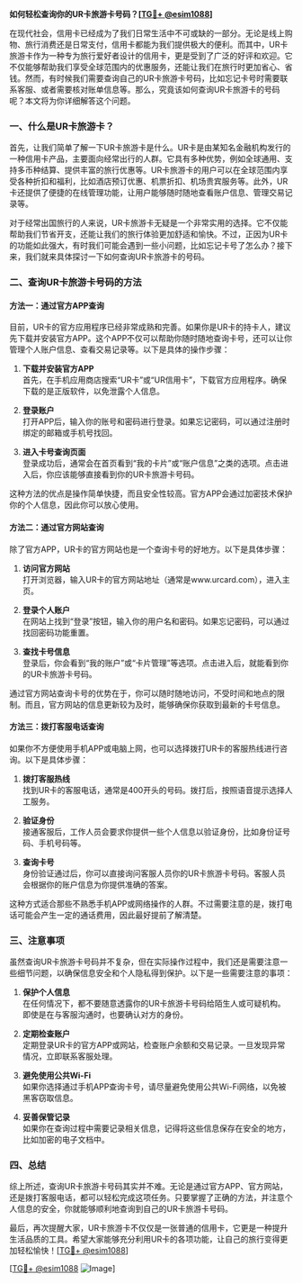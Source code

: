 **如何轻松查询你的UR卡旅游卡号码？[[TG💪+ @esim1088](https://t.me/s/esim1088)]**

在现代社会，信用卡已经成为了我们日常生活中不可或缺的一部分。无论是线上购物、旅行消费还是日常支付，信用卡都能为我们提供极大的便利。而其中，UR卡旅游卡作为一种专为旅行爱好者设计的信用卡，更是受到了广泛的好评和欢迎。它不仅能够帮助我们享受全球范围内的优惠服务，还能让我们在旅行时更加省心、省钱。然而，有时候我们需要查询自己的UR卡旅游卡号码，比如忘记卡号时需要联系客服、或者需要核对账单信息等。那么，究竟该如何查询UR卡旅游卡的号码呢？本文将为你详细解答这个问题。

### 一、什么是UR卡旅游卡？

首先，让我们简单了解一下UR卡旅游卡是什么。UR卡是由某知名金融机构发行的一种信用卡产品，主要面向经常出行的人群。它具有多种优势，例如全球通用、支持多币种结算、提供丰富的旅行优惠等。UR卡旅游卡的用户可以在全球范围内享受各种折扣和福利，比如酒店预订优惠、机票折扣、机场贵宾服务等。此外，UR卡还提供了便捷的在线管理功能，让用户能够随时随地查看账户信息、管理交易记录等。

对于经常出国旅行的人来说，UR卡旅游卡无疑是一个非常实用的选择。它不仅能帮助我们节省开支，还能让我们的旅行体验更加舒适和愉快。不过，正因为UR卡的功能如此强大，有时我们可能会遇到一些小问题，比如忘记卡号了怎么办？接下来，我们就来具体探讨一下如何查询UR卡旅游卡的号码。

### 二、查询UR卡旅游卡号码的方法

#### 方法一：通过官方APP查询

目前，UR卡的官方应用程序已经非常成熟和完善。如果你是UR卡的持卡人，建议先下载并安装官方APP。这个APP不仅可以帮助你随时随地查询卡号，还可以让你管理个人账户信息、查看交易记录等。以下是具体的操作步骤：

1. **下载并安装官方APP**  
   首先，在手机应用商店搜索“UR卡”或“UR信用卡”，下载官方应用程序。确保下载的是正版软件，以免泄露个人信息。

2. **登录账户**  
   打开APP后，输入你的账号和密码进行登录。如果忘记密码，可以通过注册时绑定的邮箱或手机号找回。

3. **进入卡号查询页面**  
   登录成功后，通常会在首页看到“我的卡片”或“账户信息”之类的选项。点击进入后，你应该能够直接看到你的UR卡旅游卡号码。

这种方法的优点是操作简单快捷，而且安全性较高。官方APP会通过加密技术保护你的个人信息，因此你可以放心使用。

#### 方法二：通过官方网站查询

除了官方APP，UR卡的官方网站也是一个查询卡号的好地方。以下是具体步骤：

1. **访问官方网站**  
   打开浏览器，输入UR卡的官方网站地址（通常是www.urcard.com），进入主页。

2. **登录个人账户**  
   在网站上找到“登录”按钮，输入你的用户名和密码。如果忘记密码，可以通过找回密码功能重置。

3. **查找卡号信息**  
   登录后，你会看到“我的账户”或“卡片管理”等选项。点击进入后，就能看到你的UR卡旅游卡号码。

通过官方网站查询卡号的优势在于，你可以随时随地访问，不受时间和地点的限制。而且，官方网站的信息更新较为及时，能够确保你获取到最新的卡号信息。

#### 方法三：拨打客服电话查询

如果你不方便使用手机APP或电脑上网，也可以选择拨打UR卡的客服热线进行咨询。以下是具体步骤：

1. **拨打客服热线**  
   找到UR卡的客服电话，通常是400开头的号码。拨打后，按照语音提示选择人工服务。

2. **验证身份**  
   接通客服后，工作人员会要求你提供一些个人信息以验证身份，比如身份证号码、手机号码等。

3. **查询卡号**  
   身份验证通过后，你可以直接询问客服人员你的UR卡旅游卡号码。客服人员会根据你的账户信息为你提供准确的答案。

这种方式适合那些不熟悉手机APP或网络操作的人群。不过需要注意的是，拨打电话可能会产生一定的通话费用，因此最好提前了解清楚。

### 三、注意事项

虽然查询UR卡旅游卡号码并不复杂，但在实际操作过程中，我们还是需要注意一些细节问题，以确保信息安全和个人隐私得到保护。以下是一些需要注意的事项：

1. **保护个人信息**  
   在任何情况下，都不要随意透露你的UR卡旅游卡号码给陌生人或可疑机构。即使是在与客服沟通时，也要确认对方的身份。

2. **定期检查账户**  
   定期登录UR卡的官方APP或网站，检查账户余额和交易记录。一旦发现异常情况，立即联系客服处理。

3. **避免使用公共Wi-Fi**  
   如果你选择通过手机APP查询卡号，请尽量避免使用公共Wi-Fi网络，以免被黑客窃取信息。

4. **妥善保管记录**  
   如果你在查询过程中需要记录相关信息，记得将这些信息保存在安全的地方，比如加密的电子文档中。

### 四、总结

综上所述，查询UR卡旅游卡号码其实并不难。无论是通过官方APP、官方网站，还是拨打客服电话，都可以轻松完成这项任务。只要掌握了正确的方法，并注意个人信息的安全，你就能够顺利地查询到自己的UR卡旅游卡号码。

最后，再次提醒大家，UR卡旅游卡不仅仅是一张普通的信用卡，它更是一种提升生活品质的工具。希望大家能够充分利用UR卡的各项功能，让自己的旅行变得更加轻松愉快！[[TG💪+ @esim1088](https://t.me/s/esim1088)]

[[TG💪+ @esim1088](https://t.me/s/esim1088) ![Image](https://i.postimg.cc/4NQfJmqS/Snipaste-2025-05-13-00-14-12.png)]